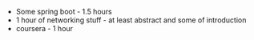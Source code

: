 - Some spring boot - 1.5 hours
- 1 hour of networking stuff - at least abstract and some of introduction
- coursera - 1 hour